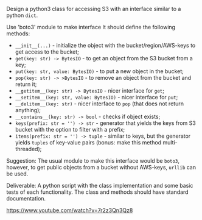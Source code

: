 Design a python3 class for accessing S3 with an interface similar to a python `dict`.

Use 'boto3' module to make interface 
It should define the following methods:

- `__init__(...)` - initialize the object with the bucket/region/AWS-keys to get access to the bucket;
- `get(key: str) -> BytesIO` - to get an object from the S3 bucket from a key;
- `put(key: str, value: BytesIO)` - to put a new object in the bucket;
- `pop(key: str) -> >BytesIO` - to remove an object from the bucket and return it;
- `__getitem__(key: str) -> BytesIO` - nicer interface for `get`;
- `__setitem__(key: str, value: BytesIO)` - nicer interface for `put`;
- `__delitem__(key: str)` - nicer interface to `pop` (that does not return anything);
- `__contains__(key: str) -> bool` - checks if object exists;
- `keys(prefix: str = '') -> str` - generator that yields the keys from S3 bucket with the option to filter with a prefix;
- `items(prefix: str = '') -> tuple` - similar to keys, but the generator yields `tuples` of key-value pairs (bonus: make this method multi-threaded);

Suggestion: The usual module to make this interface would be `boto3`, however, to get public objects from a bucket without AWS-keys, `urllib` can be used.

Deliverable: A python script with the class implementation and some basic tests of each functionality. The class and methods should have standard documentation.


https://www.youtube.com/watch?v=7r2z3Qn3Qz8


